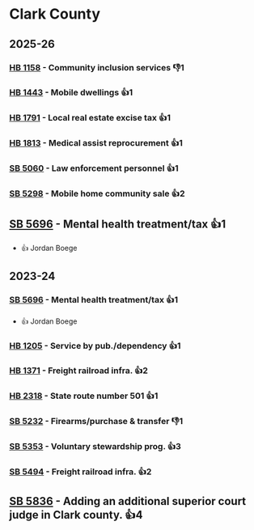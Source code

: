 # Clark County
## 2025-26

### [HB 1158](/bill/2025-26/hb/1158/) - Community inclusion services  👎1 

### [HB 1443](/bill/2025-26/hb/1443/) - Mobile dwellings 👍1  

### [HB 1791](/bill/2025-26/hb/1791/) - Local real estate excise tax 👍1  

### [HB 1813](/bill/2025-26/hb/1813/) - Medical assist reprocurement 👍1  

### [SB 5060](/bill/2025-26/sb/5060/) - Law enforcement personnel 👍1  

### [SB 5298](/bill/2025-26/sb/5298/) - Mobile home community sale 👍2  

## [SB 5696](/bill/2025-26/sb/5696/) - Mental health treatment/tax 👍1  
* 👍 Jordan Boege

## 2023-24

### [SB 5696](/bill/2023-24/sb/5696/) - Mental health treatment/tax 👍1  
* 👍 Jordan Boege

### [HB 1205](/bill/2023-24/hb/1205/) - Service by pub./dependency 👍1  

### [HB 1371](/bill/2023-24/hb/1371/) - Freight railroad infra. 👍2  

### [HB 2318](/bill/2023-24/hb/2318/) - State route number 501 👍1  

### [SB 5232](/bill/2023-24/sb/5232/) - Firearms/purchase & transfer  👎1 

### [SB 5353](/bill/2023-24/sb/5353/) - Voluntary stewardship prog. 👍3  

### [SB 5494](/bill/2023-24/sb/5494/) - Freight railroad infra. 👍2  

## [SB 5836](/bill/2023-24/sb/5836/) - Adding an additional superior court judge in Clark county. 👍4  
